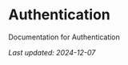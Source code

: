 <!-- markdownlint-disable MD013 line-length -->

# Authentication

Documentation for Authentication

*Last updated: 2024-12-07*
